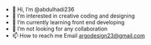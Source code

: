 - 👋 Hi, I’m @abdulhadi236
- 👀 I’m interested in creative coding and designing 
- 🌱 I’m currently learning front end developing 
- 💞️ I’m not looking for any collaboration 
- 📫 How to reach me Email argodesign23@gmail.com

<!---
abdulhadi236/abdulhadi236 is a ✨ special ✨ repository because its `README.md` (this file) appears on your GitHub profile.
You can click the Preview link to take a look at your changes.
--->
